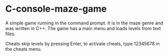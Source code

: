 # C-console-maze-game

A simple game running in the command prompt. It is in the maze genre and was written in C++. The game has a main menu and loads levels from text files.

Cheats skip levels by pressing Enter, to activate cheats, type 12345678 in the cheats menu.
